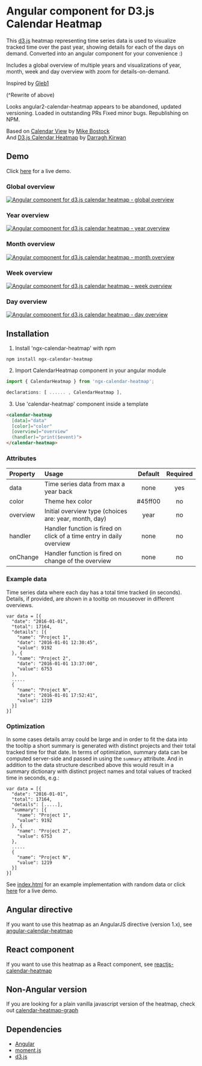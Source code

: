 # Angular component for D3.js Calendar Heatmap

This [d3.js](https://d3js.org/) heatmap representing time series data is used to visualize tracked time over the past year, showing details for each of the days on demand. Converted into an angular component for your convenience :)

Includes a global overview of multiple years and visualizations of year, month, week and day overview with zoom for details-on-demand.

Inspired by [Gleb1](https://github.com/g1eb/ngx-calendar-heatmap)

(^Rewrite of above)

Looks angular2-calendar-heatmap appears to be abandoned, updated versioning. 
Loaded in outstanding PRs
Fixed minor bugs. 
Republishing on NPM.

Based on [Calendar View](https://bl.ocks.org/mbostock/4063318) by [Mike Bostock](https://github.com/mbostock)  
And [D3.js Calendar Heatmap](https://github.com/DKirwan/calendar-heatmap) by [Darragh Kirwan](https://github.com/DKirwan)

## Demo
Click <a href="https://rawgit.com/jesseRules/ngx-calendar-heatmap/master/" target="_blank">here</a> for a live demo.

### Global overview
[![Angular component for d3.js calendar heatmap - global overview](https://rawgit.com/jesseRules/ngx-calendar-heatmap/master/images/screenshot_global_overview.png)](https://rawgit.com/jesseRules/ngx-calendar-heatmap/master/)

### Year overview
[![Angular component for d3.js calendar heatmap - year overview](https://rawgit.com/jesseRules/ngx-calendar-heatmap/master/images/screenshot_year_overview.png)](https://rawgit.com/jesseRules/ngx-calendar-heatmap/master/)

### Month overview
[![Angular component for d3.js calendar heatmap - month overview](https://rawgit.com/jesseRules/ngx-calendar-heatmap/master/images/screenshot_month_overview.png)](https://rawgit.com/jesseRules/ngx-calendar-heatmap/master/)

### Week overview
[![Angular component for d3.js calendar heatmap - week overview](https://rawgit.com/jesseRules/ngx-calendar-heatmap/master/images/screenshot_week_overview.png)](https://rawgit.com/jesseRules/ngx-calendar-heatmap/master/)

### Day overview
[![Angular component for d3.js calendar heatmap - day overview](https://rawgit.com/jesseRules/ngx-calendar-heatmap/master/images/screenshot_day_overview.png)](https://rawgit.com/jesseRules/ngx-calendar-heatmap/master/)

## Installation

1) Install 'ngx-calendar-heatmap' with npm

```
npm install ngx-calendar-heatmap
```

2) Import CalendarHeatmap component in your angular module


```javascript
import { CalendarHeatmap } from 'ngx-calendar-heatmap';

declarations: [ ...... , CalendarHeatmap ],
```

3) Use 'calendar-heatmap' component inside a template

```html
<calendar-heatmap
  [data]="data"
  [color]="color"
  [overview]="overview"
  (handler)="print($event)">
</calendar-heatmap>
```

### Attributes

|Property        | Usage           | Default  | Required |
|:------------- |:-------------|:-----:|:-----:|
| data | Time series data from max a year back | none | yes |
| color | Theme hex color | #45ff00 | no |
| overview | Initial overview type (choices are: year, month, day) | year | no |
| handler | Handler function is fired on click of a time entry in daily overview | none | no |
| onChange | Handler function is fired on change of the overview | none | no |

### Example data

Time series data where each day has a total time tracked (in seconds).
Details, if provided, are shown in a tooltip on mouseover in different overviews.

```
var data = [{
  "date": "2016-01-01",
  "total": 17164,
  "details": [{
    "name": "Project 1",
    "date": "2016-01-01 12:30:45",
    "value": 9192
  }, {
    "name": "Project 2",
    "date": "2016-01-01 13:37:00",
    "value": 6753
  },
  .....
  {
    "name": "Project N",
    "date": "2016-01-01 17:52:41",
    "value": 1219
  }]
}]
```

### Optimization

In some cases details array could be large and in order to fit the data into the tooltip a short summary is generated with distinct projects and their total tracked time for that date.
In terms of optimization, summary data can be computed server-side and passed in using the ```summary``` attribute.
And in addition to the data structure described above this would result in a summary dictionary with distinct project names and total values of tracked time in seconds, e.g.:

```
var data = [{
  "date": "2016-01-01",
  "total": 17164,
  "details": [.....],
  "summary": [{
    "name": "Project 1",
    "value": 9192
  }, {
    "name": "Project 2",
    "value": 6753
  },
  .....
  {
    "name": "Project N",
    "value": 1219
  }]
}]
```

See [index.html](https://github.com/jesseRules/ngx-calendar-heatmap/blob/master/index.html) for an example implementation with random data or click <a href="https://rawgit.com/jesseRules/ngx-calendar-heatmap/master/" target="_blank">here</a> for a live demo.

## Angular directive

If you want to use this heatmap as an AngularJS directive (version 1.x), see [angular-calendar-heatmap](https://github.com/g1eb/angular-calendar-heatmap)

## React component

If you want to use this heatmap as a React component, see [reactjs-calendar-heatmap](https://github.com/g1eb/reactjs-calendar-heatmap)

## Non-Angular version

If you are looking for a plain vanilla javascript version of the heatmap, check out [calendar-heatmap-graph](https://github.com/g1eb/calendar-heatmap)

## Dependencies

* [Angular](https://angular.io/)
* [moment.js](https://momentjs.com/)
* [d3.js](https://d3js.org/)
